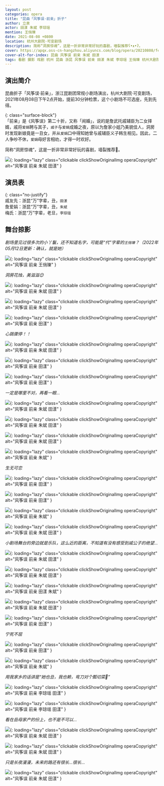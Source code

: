 ```yaml
---
layout: post
categories: opera
title: "昆曲「风筝误·前亲」折子"
author: 立泉
actor: 田漾 朱斌 李琼瑶
mention: 王俏瓅
date: 2021-08-08 +0800
location: 杭州大剧院·可变剧场
description: 简称“洞房惊魂”，这是一折非常非常好玩的喜剧，墙裂推荐ʕ•ᴥ•ʔ。
cover: https://apqx.oss-cn-hangzhou.aliyuncs.com/blog/opera/20210808/fengzhengwu_qianqin/DSC07568_thumb.jpg
cover-alt-for-index: 昆曲 风筝误 前亲 朱斌 田漾
tags: 看剧 摄影 戏剧 杭州 昆曲 浙昆 风筝误 前亲 田漾 朱斌 李琼瑶 王俏瓅 杭州大剧院·可变剧场
---
```


## 演出简介

昆曲折子「风筝误·前亲」，浙江昆剧团常规小剧场演出，杭州大剧院·可变剧场，2021年08月08日下午2点开始，提前30分钟检票，这个小剧场不可选座，先到先得。

{: class="surface-block"}  
「前亲」是《风筝误》第二十折，又称「闹婚」，说的是詹武托戚辅臣为二女择婿，戚将`爱娟`聘与其子，`戚子`与`爱娟`成婚之夜，原以为詹家小姐乃美貌佳人，洞房时发现新娘竟是一丑女，并从`爱娟`口中得知她曾与戚辅臣义子韩生相见。因此，二人争吵不休，`爱娟`母好言相劝，才得一时欢好。

简称“洞房惊魂”，这是一折非常非常好玩的喜剧，墙裂推荐🤣。

![](https://apqx.oss-cn-hangzhou.aliyuncs.com/blog/opera/20210808/fengzhengwu_qianqin/DSC07573_thumb.jpg){: loading="lazy" class="clickable clickShowOriginalImg operaCopyright" alt="风筝误 前亲 朱斌 田漾" }

## 演员表

{: class="no-justify"}  
戚友先：浙昆“万”字辈，丑，`田漾`  
詹爱娟：浙昆“万”字辈，丑，`朱斌`  
梅氏：浙昆“万”字辈，老旦，`李琼瑶`

## 舞台掠影

*剧场里见过很多次的小丫鬟，还不知道名字，可能是“代”字辈的`王俏瓅`？（2022年05月12日更新：确认，就是她）*

![](https://apqx.oss-cn-hangzhou.aliyuncs.com/blog/opera/20210808/fengzhengwu_qianqin/DSC07515_thumb.jpg){: loading="lazy" class="clickable clickShowOriginalImg operaCopyright" alt="风筝误 前亲 王俏瓅" }

*洞房花烛，美滋滋😊*

![](https://apqx.oss-cn-hangzhou.aliyuncs.com/blog/opera/20210808/fengzhengwu_qianqin/DSC07516_thumb.jpg){: loading="lazy" class="clickable clickShowOriginalImg operaCopyright" alt="风筝误 前亲 朱斌 田漾" }

![](https://apqx.oss-cn-hangzhou.aliyuncs.com/blog/opera/20210808/fengzhengwu_qianqin/DSC07518_thumb.jpg){: loading="lazy" class="clickable clickShowOriginalImg operaCopyright" alt="风筝误 前亲 朱斌 田漾" }

![](https://apqx.oss-cn-hangzhou.aliyuncs.com/blog/opera/20210808/fengzhengwu_qianqin/DSC07519_thumb.jpg){: loading="lazy" class="clickable clickShowOriginalImg operaCopyright" alt="风筝误 前亲 田漾" }

*心跳骤停！！*

![](https://apqx.oss-cn-hangzhou.aliyuncs.com/blog/opera/20210808/fengzhengwu_qianqin/DSC07520_thumb.jpg){: loading="lazy" class="clickable clickShowOriginalImg operaCopyright" alt="风筝误 前亲 朱斌 田漾" }

![](https://apqx.oss-cn-hangzhou.aliyuncs.com/blog/opera/20210808/fengzhengwu_qianqin/DSC07521_thumb.jpg){: loading="lazy" class="clickable clickShowOriginalImg operaCopyright" alt="风筝误 前亲 田漾" }

![](https://apqx.oss-cn-hangzhou.aliyuncs.com/blog/opera/20210808/fengzhengwu_qianqin/DSC07523_thumb.jpg){: loading="lazy" class="clickable clickShowOriginalImg operaCopyright" alt="风筝误 前亲 田漾" }

*一定是哪里不对，再看一眼...*

![](https://apqx.oss-cn-hangzhou.aliyuncs.com/blog/opera/20210808/fengzhengwu_qianqin/DSC07524_thumb.jpg){: loading="lazy" class="clickable clickShowOriginalImg operaCopyright" alt="风筝误 前亲 朱斌 田漾" }

![](https://apqx.oss-cn-hangzhou.aliyuncs.com/blog/opera/20210808/fengzhengwu_qianqin/DSC07525_thumb.jpg){: loading="lazy" class="clickable clickShowOriginalImg operaCopyright" alt="风筝误 前亲 朱斌 田漾" }

![](https://apqx.oss-cn-hangzhou.aliyuncs.com/blog/opera/20210808/fengzhengwu_qianqin/DSC07528_thumb.jpg){: loading="lazy" class="clickable clickShowOriginalImg operaCopyright" alt="风筝误 前亲 朱斌 田漾" }

![](https://apqx.oss-cn-hangzhou.aliyuncs.com/blog/opera/20210808/fengzhengwu_qianqin/DSC07530_thumb.jpg){: loading="lazy" class="clickable clickShowOriginalImg operaCopyright" alt="风筝误 前亲 朱斌" }

*生无可恋*

![](https://apqx.oss-cn-hangzhou.aliyuncs.com/blog/opera/20210808/fengzhengwu_qianqin/DSC07532_thumb.jpg){: loading="lazy" class="clickable clickShowOriginalImg operaCopyright" alt="风筝误 前亲 田漾" }

![](https://apqx.oss-cn-hangzhou.aliyuncs.com/blog/opera/20210808/fengzhengwu_qianqin/DSC07535_thumb.jpg){: loading="lazy" class="clickable clickShowOriginalImg operaCopyright" alt="风筝误 前亲 田漾" }

![](https://apqx.oss-cn-hangzhou.aliyuncs.com/blog/opera/20210808/fengzhengwu_qianqin/DSC07536_thumb.jpg){: loading="lazy" class="clickable clickShowOriginalImg operaCopyright" alt="风筝误 前亲 朱斌" }

![](https://apqx.oss-cn-hangzhou.aliyuncs.com/blog/opera/20210808/fengzhengwu_qianqin/DSC07537_thumb.jpg){: loading="lazy" class="clickable clickShowOriginalImg operaCopyright" alt="风筝误 前亲 朱斌 田漾" }

*小剧场舞台的旁边就是乐队，这么近的距离，不知道有没有感受到戚公子的绝望...*

![](https://apqx.oss-cn-hangzhou.aliyuncs.com/blog/opera/20210808/fengzhengwu_qianqin/DSC07539_thumb.jpg){: loading="lazy" class="clickable clickShowOriginalImg operaCopyright" alt="风筝误 前亲 朱斌 田漾" }

![](https://apqx.oss-cn-hangzhou.aliyuncs.com/blog/opera/20210808/fengzhengwu_qianqin/DSC07540_thumb.jpg){: loading="lazy" class="clickable clickShowOriginalImg operaCopyright" alt="风筝误 前亲 朱斌 田漾" }

![](https://apqx.oss-cn-hangzhou.aliyuncs.com/blog/opera/20210808/fengzhengwu_qianqin/DSC07543_thumb.jpg){: loading="lazy" class="clickable clickShowOriginalImg operaCopyright" alt="风筝误 前亲 田漾 朱斌" }

![](https://apqx.oss-cn-hangzhou.aliyuncs.com/blog/opera/20210808/fengzhengwu_qianqin/DSC07545_thumb.jpg){: loading="lazy" class="clickable clickShowOriginalImg operaCopyright" alt="风筝误 前亲 朱斌 田漾" }

![](https://apqx.oss-cn-hangzhou.aliyuncs.com/blog/opera/20210808/fengzhengwu_qianqin/DSC07548_thumb.jpg){: loading="lazy" class="clickable clickShowOriginalImg operaCopyright" alt="风筝误 前亲 田漾" }

*宁死不屈*

![](https://apqx.oss-cn-hangzhou.aliyuncs.com/blog/opera/20210808/fengzhengwu_qianqin/DSC07552_thumb.jpg){: loading="lazy" class="clickable clickShowOriginalImg operaCopyright" alt="风筝误 前亲 田漾" }

![](https://apqx.oss-cn-hangzhou.aliyuncs.com/blog/opera/20210808/fengzhengwu_qianqin/DSC07555_thumb.jpg){: loading="lazy" class="clickable clickShowOriginalImg operaCopyright" alt="风筝误 前亲 朱斌" }

*用我家乡的话讲是“她也丑，我也赖，弯刀对个瓢切菜🤪”*

![](https://apqx.oss-cn-hangzhou.aliyuncs.com/blog/opera/20210808/fengzhengwu_qianqin/DSC07559_thumb.jpg){: loading="lazy" class="clickable clickShowOriginalImg operaCopyright" alt="风筝误 前亲 李琼瑶 田漾" }

![](https://apqx.oss-cn-hangzhou.aliyuncs.com/blog/opera/20210808/fengzhengwu_qianqin/DSC07560_thumb.jpg){: loading="lazy" class="clickable clickShowOriginalImg operaCopyright" alt="风筝误 前亲 李琼瑶 田漾" }

*看在岳母家产的份上，也不是不可以...*

![](https://apqx.oss-cn-hangzhou.aliyuncs.com/blog/opera/20210808/fengzhengwu_qianqin/DSC07568_thumb.jpg){: loading="lazy" class="clickable clickShowOriginalImg operaCopyright" alt="风筝误 前亲 朱斌 田漾" }

![](https://apqx.oss-cn-hangzhou.aliyuncs.com/blog/opera/20210808/fengzhengwu_qianqin/DSC07572_thumb.jpg){: loading="lazy" class="clickable clickShowOriginalImg operaCopyright" alt="风筝误 前亲 朱斌 田漾" }

*只是长夜漫漫，未来的路还有很长...很长...*

![](https://apqx.oss-cn-hangzhou.aliyuncs.com/blog/opera/20210808/fengzhengwu_qianqin/DSC07573_thumb.jpg){: loading="lazy" class="clickable clickShowOriginalImg operaCopyright" alt="风筝误 前亲 朱斌 田漾" }